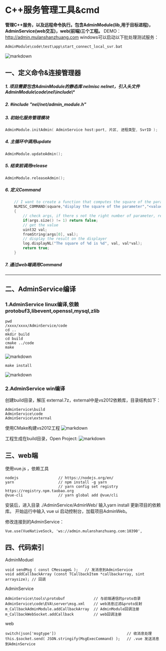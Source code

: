 # C++服务管理工具&cmd

**管理C++服务，以及远程命令执行。包含AdminModule(lib,用于目标进程)，AdminService(web交互)，web(前端)三个工程。**
DEMO： http://admin.mulanshanzhuang.com
windows可以启动以下批处理测试服务：
```cpp
AdminModule\code\test\app\start_connect_local_svr.bat
```
![markdown](http://imgs.mulanshanzhuang.com/admin/admin_web_exec.jpg "markdown")


## 一、定义命令&连接管理器

##### 1. 项目需要包含AdminModule的静态库 nelmisc nelnet，引入头文件AdminModule\code\nel\include\\*
##### 2. #include "nel/net/admin_module.h"
##### 3. 初始化服务管理模块
```cpp
AdminModule.initAdmin( AdminService host:port, 片区, 进程类型, SvrID );
```
##### 4. 主循环中调用update
```cpp
AdminModule.updateAdmin();
```
##### 5. 结束前调用release
```cpp
AdminModule.releaseAdmin();
```
##### 6. 定义Command
```cpp
	// I want to create a function that computes the square of the parameter and display the result
	NLMISC_COMMAND(square,"display the square of the parameter","<value>")
	{
		// check args, if there s not the right number of parameter, return bad
		if(args.size() != 1) return false;
		// get the value
		uint32 val;
		fromString(args[0], val);
		// display the result on the displayer
		log.displayNL("The square of %d is %d", val, val*val);
		return true;
	}
```
##### 7. 通过web端调用Command

---
## 二、AdminService编译
### 1.AdminService linux编译,依赖protobuf3,libevent,openssl,mysql,zlib
```shell
pwd
/xxxx/xxxx/AdminService/code
cd ..
mkdir build
cd build
cmake ../code
make
```
![markdown](http://imgs.mulanshanzhuang.com/admin/admin_serv_make.jpg "markdown")
```shell
make install
```
![markdown](http://imgs.mulanshanzhuang.com/admin/admin_serv_makeinstall.jpg "markdown")

### 2.AdminService win编译
创建build目录，解压 external.7z，external中是vs2012依赖库，目录结构如下：
```
AdminService\build
AdminService\code
AdminService\external
```
使用CMake构建vs2012工程
![markdown](http://imgs.mulanshanzhuang.com/admin/admin_serv_cmake.jpg "markdown")

工程生成在build目录，Open Project:
![markdown](http://imgs.mulanshanzhuang.com/admin/admin_serv_vs.jpg "markdown")
## 三、web端

使用vue.js ，依赖工具
```
nodejs                  // https://nodejs.org/en/
yarn                    // npm install -g yarn
                        // yarn config set registry https://registry.npm.taobao.org
@vue-cli                // yarn global add @vue/cli
```
安装后，进入目录 ./AdminService/AdminWeb/ 输入yarn install 更新项目的依赖库。
开始运行中输入 vue ui 启动控制台，加载项目AdminWeb。

修改连接到的AdminService：
```
Vue.use(VueNativeSock, 'ws://admin.mulanshanzhuang.com:10390',
```

## 四、代码索引

AdminModuel
```
void sendMsg ( const CMessage& );   // 发消息到AdminService
void addCallbackArray (const TCallbackItem *callbackarray, sint arraysize); // 回调
```

AdminService
```
AdminService\tools\protobuf             // 与前端通信的proto目录
AdminService\code\EVA\server\msg.xml    // web消息过滤&proto反射
m_CallbackAdminModule.addCallbackArray  // AdminModule回调注册
m_CallbackWebSocket.addCallback         // web回调注册
```

web
```
switch(json['msgtype'])                                // 收消息处理
this.$socket.send( JSON.stringify(MsgExecCommand) );   // .vue 发送消息到AdminService
```




